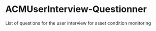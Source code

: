 # ACMUserInterview-Questionner
List of questions for the user interview for asset condition monitoring
